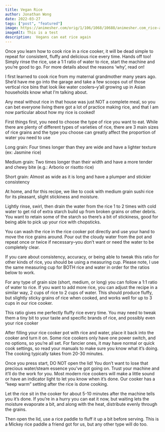 ```yaml
---
title: Vegan Rice
author: Jonathan Wong 
date: 2022-03-27
tags: ["post", "featured"]
image: https://animesher.com/orig/1/106/1068/10688/animesher.com_rice-anime-food-1068813.gif
imageAlt: This is a test
description:  Vegans can eat rice again
---
```

Once you learn how to cook rice in a rice cooker, it will be dead simple to repeat for consistent, fluffy and delicious rice every time. Hands off too! Simply rinse the rice, use a 1:1 ratio of water to rice, start the machine and you’re good to go. For more details about the reasons ‘why’, read on!

I first learned to cook rice from my maternal grandmother many years ago. She’d have me go into the garage and take a few scoops out of those vertical rice bins that look like water coolers–y’all growing up in Asian households know what I’m talking about.

Any meal without rice in that house was just NOT a complete meal, so you can bet everyone living there got a lot of practice making rice, and that I am now particular about how my rice is cooked!

First things first, you need to choose the type of rice you want to eat. While there are plenty of different types of varieties of rice, there are 3 main sizes of rice grains and the type you choose can greatly affect the proportion of water you need to use

Long grain: Four times longer than they are wide and have a lighter texture (ex: Jasmine rice)

Medium grain: Two times longer than their width and have a more tender and chewy bite (e.g.: Arborio or risotto rice)

Short grain: Almost as wide as it is long and have a plumper and stickier consistency

At home, and for this recipe, we like to cook with medium grain sushi rice for its pleasant, slight stickiness and moisture.

Lightly rinse, swirl, then drain the water from the rice 1 to 2 times with cold water to get rid of extra starch build up from broken grains or other debris. You want to retain some of the starch so there’s a bit of stickiness, good for being able to pick up your rice with chopsticks.

You can wash the rice in the rice cooker pot directly and use your hand to move the rice grains around. Pour out the cloudy water from the pot and repeat once or twice if necessary–you don’t want or need the water to be completely clear.

If you care about consistency, accuracy, or being able to tweak this ratio for other kinds of rice, you should be using a measuring cup. Please note, I use the same measuring cup for BOTH rice and water in order for the ratios below to work.

For any type of grain size (short, medium, or long) you can follow a 1:1 ratio of water to rice. If you want to add more rice, you can adjust the recipe in a similar way, 2 cups of rice to 2 cups of water. This should produce fluffy, but slightly sticky grains of rice when cooked, and works well for up to 3 cups in our rice cooker.

This ratio gives me perfectly fluffy rice every time. You may need to tweak them a tiny bit to your taste and specific brands of rice, and possibly even your rice cooker 

After filling your rice cooker pot with rice and water, place it back into the cooker and turn it on. Some rice cookers only have one power switch, and no options, so you’re all set. For fancier ones, it may have normal or quick cook settings, so read your manuals to make sure you know what it’s doing. The cooking typically takes from 20-30 minutes.

Once you press start, DO NOT open the lid! You don’t want to lose that precious water/steam essence you’ve got going on. Trust your machine and it’ll do the work for you. Most modern rice cookers will make a little sound or have an indicator light to let you know when it’s done. Our cooker has a “keep warm” setting after the rice is done cooking.

Let the rice sit in the cooker for about 5-10 minutes after the machine tells you it’s done. If you’re in a hurry you can eat it now, but waiting lets the moisture evaporate a bit, and along with the heat, distribute evenly through the grains.

Then open the lid, use a rice paddle to fluff it up a bit before serving. This is a Mickey rice paddle a friend got for us, but any other type will do too. 